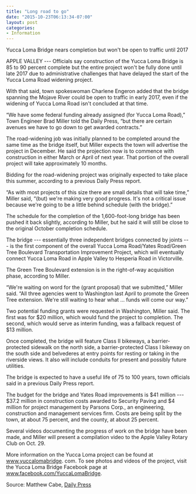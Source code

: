 ```yaml
---
title: "Long road to go"
date: "2015-10-23T06:13:34-07:00"
layout: post
categories:
- Information
---
```


Yucca Loma Bridge nears completion but won't be open to traffic until 2017

APPLE VALLEY --- Officials say construction of the Yucca Loma Bridge is 85 to 90 percent complete but the entire project won't be fully done until late 2017 due to administrative challenges that have delayed the start of the Yucca Loma Road widening project.

With that said, town spokeswoman Charlene Engeron added that the bridge spanning the Mojave River could be open to traffic in early 2017, even if the widening of Yucca Loma Road isn't concluded at that time.

“We have some federal funding already assigned (for Yucca Loma Road),” Town Engineer Brad Miller told the Daily Press, “but there are certain avenues we have to go down to get awarded contracts.”

The road-widening job was initially planned to be completed around the same time as the bridge itself, but Miller expects the town will advertise the project in December. He said the projection now is to commence with construction in either March or April of next year. That portion of the overall project will take approximately 10 months.

Bidding for the road-widening project was originally expected to take place this summer, according to a previous Daily Press report.

“As with most projects of this size there are small details that will take time,” Miller said, “(but) we're making very good progress. It's not a critical issue because we're going to be a little behind schedule (with the bridge).”

The schedule for the completion of the 1,600-foot-long bridge has been pushed it back slightly, according to Miller, but he said it will still be close to the original October completion schedule.

The bridge --- essentially three independent bridges connected by joints --- is the first component of the overall Yucca Loma Road/Yates Road/Green Tree Boulevard Transportation Improvement Project, which will eventually connect Yucca Loma Road in Apple Valley to Hesperia Road in Victorville.

The Green Tree Boulevard extension is in the right-of-way acquisition phase, according to Miller.

“We're waiting on word for the (grant proposal) that we submitted,” Miller said. “All three agencies went to Washington last April to promote the Green Tree extension. We're still waiting to hear what … funds will come our way.”

Two potential funding grants were requested in Washington, Miller said. The first was for $20 million, which would fund the project to completion. The second, which would serve as interim funding, was a fallback request of $13 million.

Once completed, the bridge will feature Class II bikeways, a barrier-protected sidewalk on the north side, a barrier-protected Class I bikeway on the south side and belvederes at entry points for resting or taking in the riverside views. It also will include conduits for present and possibly future utilities.

The bridge is expected to have a useful life of 75 to 100 years, town officials said in a previous Daily Press report.

The budget for the bridge and Yates Road improvements is $41 million --- $37.2 million in construction costs awarded to Security Paving and $4 million for project management by Parsons Corp., an engineering, construction and management services firm. Costs are being split by the town, at about 75 percent, and the county, at about 25 percent.

Several videos documenting the progress of work on the bridge have been made, and Miller will present a compilation video to the Apple Valley Rotary Club on Oct. 29.

More information on the Yucca Loma project can be found at www.yuccalomabridge. com. To see photos and videos of the project, visit the Yucca Loma Bridge Facebook page at www.facebook.com/YuccaLomaBridge.

Source: Matthew Cabe, [Daily Press](https://www.vvdailypress.com/)